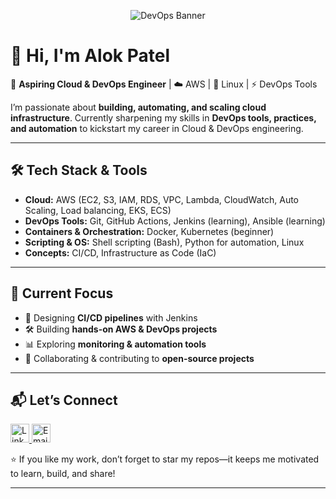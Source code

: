   <p align="center">
  <img src="https://camo.githubusercontent.com/3a66de03716a9b4b122a35dde0c379968ebab5af700dea6d98bd565750346319/68747470733a2f2f69626167726f757069742e636f6d2f77702d636f6e74656e742f75706c6f6164732f323032302f30352f62616e6e65725f313330302d3335375f6465766f70732e706e67" alt="DevOps Banner" />
</p>

# 👋 Hi, I'm Alok Patel  

🚀 **Aspiring Cloud & DevOps Engineer** | ☁️ AWS | 🐧 Linux | ⚡ DevOps Tools  

I’m passionate about **building, automating, and scaling cloud infrastructure**. Currently sharpening my skills in **DevOps tools, practices, and automation** to kickstart my career in Cloud & DevOps engineering.  

---

## 🛠️ Tech Stack & Tools  
- **Cloud:** AWS (EC2, S3, IAM, RDS, VPC, Lambda, CloudWatch, Auto Scaling, Load balancing, EKS, ECS)  
- **DevOps Tools:** Git, GitHub Actions, Jenkins (learning), Ansible (learning)  
- **Containers & Orchestration:** Docker, Kubernetes (beginner)  
- **Scripting & OS:** Shell scripting (Bash), Python for automation, Linux   
- **Concepts:** CI/CD, Infrastructure as Code (IaC)  

---

## 🎯 Current Focus  
- 🔄 Designing **CI/CD pipelines** with Jenkins  
- 🛠 Building **hands-on AWS & DevOps projects**  
- 📊 Exploring **monitoring & automation tools**  
- 🤝 Collaborating & contributing to **open-source projects**  

---

## 📬 Let’s Connect  
<a href="https://www.linkedin.com/in/alok-patel-4b132922a">
  <img src="https://cdn-icons-png.flaticon.com/128/2504/2504923.png" width="30" alt="LinkedIn"/>
</a>

<a href="mailto:patelalok884089@gmail.com">
    <img src="https://cdn-icons-png.flaticon.com/128/18154/18154191.png" width="30" alt="Email"/>
  </a>

⭐ If you like my work, don’t forget to star my repos—it keeps me motivated to learn, build, and share!  

---
